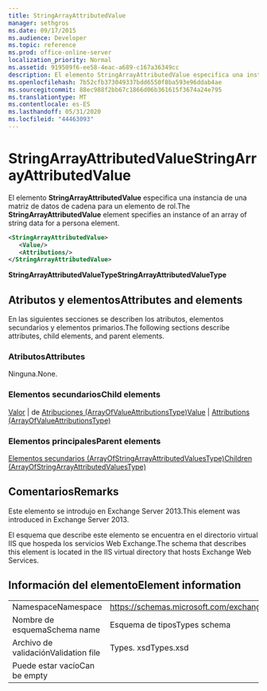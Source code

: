 ```yaml
---
title: StringArrayAttributedValue
manager: sethgros
ms.date: 09/17/2015
ms.audience: Developer
ms.topic: reference
ms.prod: office-online-server
localization_priority: Normal
ms.assetid: 919509f6-ee58-4eac-a689-c167a36349cc
description: El elemento StringArrayAttributedValue especifica una instancia de una matriz de datos de cadena para un elemento de rol.
ms.openlocfilehash: 7b52cfb373049337bdd6550f8ba593e96ddab4ae
ms.sourcegitcommit: 88ec988f2bb67c1866d06b361615f3674a24e795
ms.translationtype: MT
ms.contentlocale: es-ES
ms.lasthandoff: 05/31/2020
ms.locfileid: "44463093"
---
```

# <a name="stringarrayattributedvalue"></a><span data-ttu-id="a09d7-103">StringArrayAttributedValue</span><span class="sxs-lookup"><span data-stu-id="a09d7-103">StringArrayAttributedValue</span></span>

<span data-ttu-id="a09d7-104">El elemento **StringArrayAttributedValue** especifica una instancia de una matriz de datos de cadena para un elemento de rol.</span><span class="sxs-lookup"><span data-stu-id="a09d7-104">The **StringArrayAttributedValue** element specifies an instance of an array of string data for a persona element.</span></span> 
  
```XML
<StringArrayAttributedValue>
   <Value/>
   <Attributions/>
</StringArrayAttributedValue>
```

 <span data-ttu-id="a09d7-105">**StringArrayAttributedValueType**</span><span class="sxs-lookup"><span data-stu-id="a09d7-105">**StringArrayAttributedValueType**</span></span>
## <a name="attributes-and-elements"></a><span data-ttu-id="a09d7-106">Atributos y elementos</span><span class="sxs-lookup"><span data-stu-id="a09d7-106">Attributes and elements</span></span>

<span data-ttu-id="a09d7-107">En las siguientes secciones se describen los atributos, elementos secundarios y elementos primarios.</span><span class="sxs-lookup"><span data-stu-id="a09d7-107">The following sections describe attributes, child elements, and parent elements.</span></span>
  
### <a name="attributes"></a><span data-ttu-id="a09d7-108">Atributos</span><span class="sxs-lookup"><span data-stu-id="a09d7-108">Attributes</span></span>

<span data-ttu-id="a09d7-109">Ninguna.</span><span class="sxs-lookup"><span data-stu-id="a09d7-109">None.</span></span>
  
### <a name="child-elements"></a><span data-ttu-id="a09d7-110">Elementos secundarios</span><span class="sxs-lookup"><span data-stu-id="a09d7-110">Child elements</span></span>

<span data-ttu-id="a09d7-111">[Valor](value.md)  |  de [Atribuciones (ArrayOfValueAttributionsType)](attributions-arrayofvalueattributionstype.md)</span><span class="sxs-lookup"><span data-stu-id="a09d7-111">[Value](value.md) | [Attributions (ArrayOfValueAttributionsType)](attributions-arrayofvalueattributionstype.md)</span></span>
  
### <a name="parent-elements"></a><span data-ttu-id="a09d7-112">Elementos principales</span><span class="sxs-lookup"><span data-stu-id="a09d7-112">Parent elements</span></span>

[<span data-ttu-id="a09d7-113">Elementos secundarios (ArrayOfStringArrayAttributedValuesType)</span><span class="sxs-lookup"><span data-stu-id="a09d7-113">Children (ArrayOfStringArrayAttributedValuesType)</span></span>](children-arrayofstringarrayattributedvaluestype.md)
  
## <a name="remarks"></a><span data-ttu-id="a09d7-114">Comentarios</span><span class="sxs-lookup"><span data-stu-id="a09d7-114">Remarks</span></span>

<span data-ttu-id="a09d7-115">Este elemento se introdujo en Exchange Server 2013.</span><span class="sxs-lookup"><span data-stu-id="a09d7-115">This element was introduced in Exchange Server 2013.</span></span>
  
<span data-ttu-id="a09d7-116">El esquema que describe este elemento se encuentra en el directorio virtual IIS que hospeda los servicios Web Exchange.</span><span class="sxs-lookup"><span data-stu-id="a09d7-116">The schema that describes this element is located in the IIS virtual directory that hosts Exchange Web Services.</span></span>
  
## <a name="element-information"></a><span data-ttu-id="a09d7-117">Información del elemento</span><span class="sxs-lookup"><span data-stu-id="a09d7-117">Element information</span></span>

|||
|:-----|:-----|
|<span data-ttu-id="a09d7-118">Namespace</span><span class="sxs-lookup"><span data-stu-id="a09d7-118">Namespace</span></span>  <br/> |https://schemas.microsoft.com/exchange/services/2006/types  <br/> |
|<span data-ttu-id="a09d7-119">Nombre de esquema</span><span class="sxs-lookup"><span data-stu-id="a09d7-119">Schema name</span></span>  <br/> |<span data-ttu-id="a09d7-120">Esquema de tipos</span><span class="sxs-lookup"><span data-stu-id="a09d7-120">Types schema</span></span>  <br/> |
|<span data-ttu-id="a09d7-121">Archivo de validación</span><span class="sxs-lookup"><span data-stu-id="a09d7-121">Validation file</span></span>  <br/> |<span data-ttu-id="a09d7-122">Types. xsd</span><span class="sxs-lookup"><span data-stu-id="a09d7-122">Types.xsd</span></span>  <br/> |
|<span data-ttu-id="a09d7-123">Puede estar vacío</span><span class="sxs-lookup"><span data-stu-id="a09d7-123">Can be empty</span></span>  <br/> ||
   

